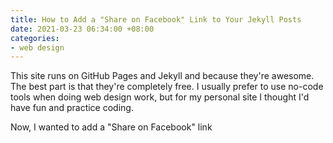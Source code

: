 ```yaml
---
title: How to Add a "Share on Facebook" Link to Your Jekyll Posts
date: 2021-03-23 06:34:00 +08:00
categories:
- web design
---
```


This site runs on GitHub Pages and Jekyll and because they're awesome. The best part is that they're completely free. I usually prefer to use no-code tools when doing web design work, but for my personal site I thought I'd have fun and practice coding.

Now, I wanted to add a "Share on Facebook" link 